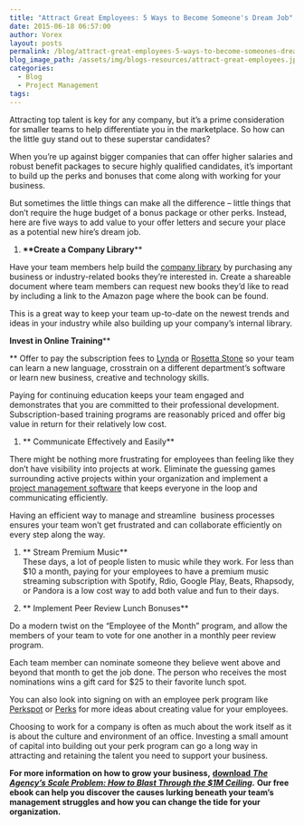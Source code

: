 ```yaml
---
title: "Attract Great Employees: 5 Ways to Become Someone's Dream Job"
date: 2015-06-18 06:57:00
author: Vorex
layout: posts
permalink: /blog/attract-great-employees-5-ways-to-become-someones-dream-job/
blog_image_path: /assets/img/blogs-resources/attract-great-employees.jpg
categories:
  - Blog
  - Project Management
tags:  
---
```



Attracting top talent is key for any company, but it’s a prime consideration for smaller teams to help differentiate you in the marketplace. So how can the little guy stand out to these superstar candidates?

When you’re up against bigger companies that can offer higher salaries and robust benefit packages to secure highly qualified candidates, it’s important to build up the perks and bonuses that come along with working for your business.

But sometimes the little things can make all the difference – little things that don’t require the huge budget of a bonus package or other perks. Instead, here are five ways to add value to your offer letters and secure your place as a potential new hire’s dream job.

1. **\*\*Create a Company Library**\*\*

Have your team members help build the [company library](http://blog.robustsoftware.co.uk/2008/05/creating-company-library.html) by purchasing any business or industry-related books they’re interested in. Create a shareable document where team members can request new books they’d like to read by including a link to the Amazon page where the book can be found.

This is a great way to keep your team up-to-date on the newest trends and ideas in your industry while also building up your company’s internal library.

**Invest in Online Training**\*\*

\*\* Offer to pay the subscription fees to [Lynda](http://www.lynda.com/) or [Rosetta Stone](http://www.rosettastone.com/) so your team can learn a new language, crosstrain on a different department’s software or learn new business, creative and technology skills.

Paying for continuing education keeps your team engaged and demonstrates that you are committed to their professional development. Subscription-based training programs are reasonably priced and offer big value in return for their relatively low cost.

1. \*\* Communicate Effectively and Easily\*\*

There might be nothing more frustrating for employees than feeling like they don’t have visibility into projects at work. Eliminate the guessing games surrounding active projects within your organization and implement a [project management software](http://www.vorex.com/product/online-project-management/) that keeps everyone in the loop and communicating efficiently.

Having an efficient way to manage and streamline  business processes ensures your team won’t get frustrated and can collaborate efficiently on every step along the way.

1. \*\* Stream Premium Music\*\*
   <br> These days, a lot of people listen to music while they work. For less than $10 a month, paying for your employees to have a premium music streaming subscription with Spotify, Rdio, Google Play, Beats, Rhapsody, or Pandora is a low cost way to add both value and fun to their days.

2. \*\* Implement Peer Review Lunch Bonuses\*\*

Do a modern twist on the “Employee of the Month” program, and allow the members of your team to vote for one another in a monthly peer review program.

Each team member can nominate someone they believe went above and beyond that month to get the job done. The person who receives the most nominations wins a gift card for $25 to their favorite lunch spot.

You can also look into signing on with an employee perk program like [Perkspot](http://www.perkspot.com/) or [Perks](http://perks.com/) for more ideas about creating value for your employees.

Choosing to work for a company is often as much about the work itself as it is about the culture and environment of an office. Investing a small amount of capital into building out your perk program can go a long way in attracting and retaining the talent you need to support your business.

**For more information on how to grow your business,** [**download** ***The Agency’s Scale Problem: How to Blast Through the $1M Ceiling***](http://vorex.hs-sites.com/agency-scale-ebook?__hstc=100746398.b2843db0333d5242d1d7cad84e1e93d1.1428948442272.1433544441781.1433793493875.19&amp;__hssc=100746398.13.1433793493875&amp;__hsfp=357257685)***.*** **Our free ebook can help you discover the causes lurking beneath your team’s management struggles and how you can change the tide for your organization.**
